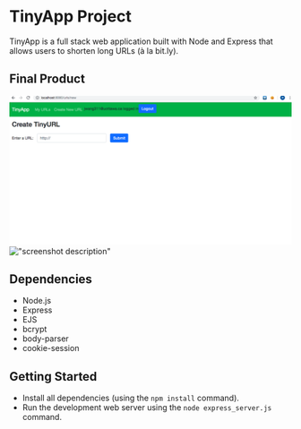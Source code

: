 # TinyApp Project

TinyApp is a full stack web application built with Node and Express that allows users to shorten long URLs (à la bit.ly).

## Final Product

!["urls-new"](https://github.com/jiadanw/tinyapp/blob/master/docs/urls-new.png..png?raw=true)
!["screenshot description"](#)

## Dependencies

- Node.js
- Express
- EJS
- bcrypt
- body-parser
- cookie-session

## Getting Started

- Install all dependencies (using the `npm install` command).
- Run the development web server using the `node express_server.js` command.
